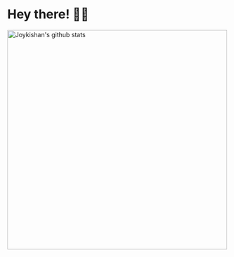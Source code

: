 
<!-- Greeting -->
# Hey there! :wave::smiley:



<!-- Working GIF -->

<p> <!-- GitHub README Stats -->
  <a href="https://github.com/tmnhs?tab=repositories">
    <img width="500" height="auto" alt="Joykishan's github stats" 
         src="https://github-readme-stats.vercel.app/api?username=tmnhs&show_icons=true&theme=algolia&count_private=true" />
  </a>
 <!-- icons -->
</p>


<!-- Credit -->


<!--
**JoykishanSharma/JoykishanSharma** is a ✨ _special_ ✨ repository because its `README.md` (this file) appears on your GitHub profile.

Here are some ideas to get you started:

- 🔭 I’m currently working on ...
- 🌱 I’m currently learning ...
- 👯 I’m looking to collaborate on ...
- 🤔 I’m looking for help with ...
- 💬 Ask me about ...
- 📫 How to reach me: ...
- 😄 Pronouns: ...
- ⚡ Fun fact: ...
-->


<!--
**tmnhs/tmnhs** is a ✨ _special_ ✨ repository because its `README.md` (this file) appears on your GitHub profile.

Here are some ideas to get you started:

- 🔭 I’m currently working on ...
- 🌱 I’m currently learning ...
- 👯 I’m looking to collaborate on ...
- 🤔 I’m looking for help with ...
- 💬 Ask me about ...
- 📫 How to reach me: ...
- 😄 Pronouns: ...
- ⚡ Fun fact: ...
-->
